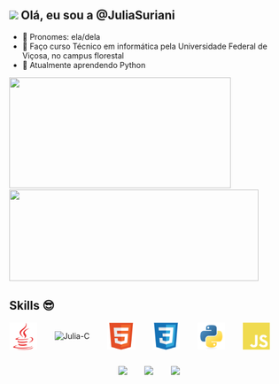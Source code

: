 ## <img src="https://raw.githubusercontent.com/iampavangandhi/iampavangandhi/master/gifs/Hi.gif" width="25px"> Olá, eu sou a @JuliaSuriani 
- 🤠 Pronomes: ela/dela 
- 🎒 Faço curso Técnico em informática pela Universidade Federal de Viçosa, no campus florestal
- 🌱 Atualmente aprendendo Python

<p>
  <a href="https://github.com/anuraghazra/github-readme-stats">
    <img         
         height="200" width="400"
        src="https://github-readme-stats.vercel.app/api/top-langs/?username=JuliaSuriani&layout=compact&theme=gotham"
    />
  </a>
  <a href="https://github.com/anuraghazra/github-readme-stats">
    <img
        height="165" width="450"
      src="https://github-readme-stats.vercel.app/api?username=JuliaSuriani&count_private=true&show_icons=true&custom_title=Github%20Status&hide=issues&theme=gotham"
    />
  </a>
</p>
  

    
  ## Skills 😎
<div> 
  <img align="center" alt="Julia-JAVA" height="50" src="https://raw.githubusercontent.com/devicons/devicon/master/icons/java/java-plain.svg">
  &nbsp;&nbsp;&nbsp;&nbsp;&nbsp;&nbsp;
  <img align="center" alt="Julia-C" height="50" src="https://cdn.icon-icons.com/icons2/2415/PNG/512/c_original_logo_icon_146611.png">
  &nbsp;&nbsp;&nbsp;&nbsp;&nbsp;&nbsp;
  <img align="center" alt="Julia-HTML" height="50" src="https://raw.githubusercontent.com/devicons/devicon/master/icons/html5/html5-original.svg">
  &nbsp;&nbsp;&nbsp;&nbsp;&nbsp;&nbsp;
  <img align="center" alt="Julia-CSS" height="50" src="https://raw.githubusercontent.com/devicons/devicon/master/icons/css3/css3-original.svg">
  &nbsp;&nbsp;&nbsp;&nbsp;&nbsp;&nbsp;
  <img align="center" alt="Julia-Python" height="50"  src="https://raw.githubusercontent.com/devicons/devicon/master/icons/python/python-original.svg">
  &nbsp;&nbsp;&nbsp;&nbsp;&nbsp;&nbsp;  
  <img align="center" alt="Julia-JavaScript"height="50" src="https://raw.githubusercontent.com/devicons/devicon/master/icons/javascript/javascript-plain.svg">
</div>
  
  ##
  
  <div align="center"> 
  <a href="https://www.instagram.com/julia_suriani_/" target="_blank"><img src="https://img.shields.io/badge/-Instagram-%23E4405F?style=for-the-badge&logo=instagram&logoColor=white" target="_blank" height="35"></a>
    &nbsp;&nbsp;&nbsp;&nbsp;&nbsp;&nbsp;
  <a href = "mailto:juliasuriani@hotmail.com"><img src="https://img.shields.io/badge/Microsoft_Outlook-0078D4?style=for-the-badge&logo=microsoft-outlook&logoColor=white" target="_blank" height="35"></a>
    &nbsp;&nbsp;&nbsp;&nbsp;&nbsp;&nbsp;
  <a href="https://www.linkedin.com/in/júlia-suriani/" target="_blank"><img src="https://img.shields.io/badge/-LinkedIn-%230077B5?style=for-the-badge&logo=linkedin&logoColor=white" target="_blank" height="35"></a> 
 
